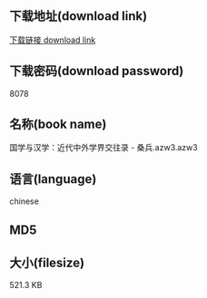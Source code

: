 ## 下载地址(download link)
[下载链接 download link](https://voluble-croquembouche-d321dc.netlify.app/?s=%E5%9B%BD%E5%AD%A6%E4%B8%8E%E6%B1%89%E5%AD%A6%EF%BC%9A%E8%BF%91%E4%BB%A3%E4%B8%AD%E5%A4%96%E5%AD%A6%E7%95%8C%E4%BA%A4%E5%BE%80%E5%BD%95+-+%E6%A1%91%E5%85%B5.azw3)

## 下载密码(download password)
8078

## 名称(book name)
国学与汉学：近代中外学界交往录 - 桑兵.azw3.azw3

## 语言(language)
chinese

## MD5


## 大小(filesize)
521.3 KB
